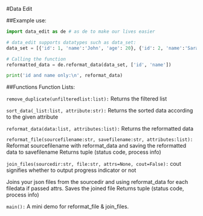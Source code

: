#Data Edit

##Example use:
```py
import data_edit as de # as de to make our lives easier

# data_edit supports datatypes such as data_set:
data_set = [{'id': 1, 'name':'John', 'age': 20}, {'id': 2, 'name':'Sarah', 'age': 20}]

# Calling the function
reformatted_data = de.reformat_data(data_set, ['id', 'name'])

print('id and name only:\n', reformat_data)
```

##Functions
Function Lists:

`remove_duplicate(unfilteredlist:list):`
Returns the filtered list


`sort_data(_list:list, attribute:str):` 
Returns the sorted data according to the given attribute


`reformat_data(data:list, attributes:list):`
Returns the reformatted data


`reformat_file(sourcefilename:str, savefilename:str, attributes:list):` 
Reformat sourcefilename with reformat_data and saving the reformatted data to savefilename
Returns tuple (status code, process info)


`join_files(sourcedir:str, file:str, attrs=None, cout=False):`
cout signifies whether to output progress indicator or not

Joins your json files from the sourcedir and using reformat_data for each filedata if passed attrs. 
Saves the joined file
Returns tuple (status code, process info)


`main():`
A mini demo for reformat_file & join_files.